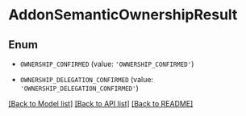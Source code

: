 # AddonSemanticOwnershipResult


## Enum

* `OWNERSHIP_CONFIRMED` (value: `'OWNERSHIP_CONFIRMED'`)

* `OWNERSHIP_DELEGATION_CONFIRMED` (value: `'OWNERSHIP_DELEGATION_CONFIRMED'`)

[[Back to Model list]](../README.md#documentation-for-models) [[Back to API list]](../README.md#documentation-for-api-endpoints) [[Back to README]](../README.md)


